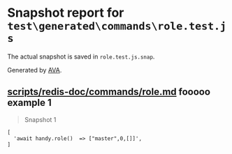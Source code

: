 # Snapshot report for `test\generated\commands\role.test.js`

The actual snapshot is saved in `role.test.js.snap`.

Generated by [AVA](https://ava.li).

## [scripts/redis-doc/commands/role.md](../../../../scripts/redis-doc/commands/role.md) fooooo example 1

> Snapshot 1

    [
      'await handy.role()  => ["master",0,[]]',
    ]
